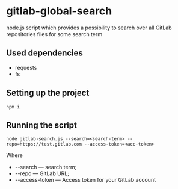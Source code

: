 # gitlab-global-search

 node.js script which provides a possibility to search over all GitLab repositories files for some search term  

## Used dependencies
+ requests 
+ fs 

## Setting up the project
```
npm i
```

## Running the script 
```
node gitlab-search.js --search=<search-term> --repo=https://test.gitlab.com --access-token=<acc-token>
```
Where
+ --search — search term;
+ --repo — GitLab URL;
+ --access-token — Access token for your GitLab account 